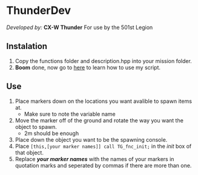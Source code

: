 # ThunderDev
_Developed by:_ **CX-W Thunder** For use by the 501st Legion

## Instalation
1. Copy the functions folder and description.hpp into your mission folder.
2. **Boom** done, now go to [here](https://github.com/jdoxley/ThunderDev/blob/master/README.md#use) to learn how to use my script.


## Use
1. Place markers down on the locations you want avalible to spawn items at.
   - Make sure to note the variable name
2. Move the marker off of the ground and rotate the way you want the object to spawn.
   - 2m should be enough
3. Place down the object you want to be the spawning console.
4. Place `[this,[your marker names]] call TG_fnc_init;` in the _init_ box of that object.
5. Replace **_your marker names_** with the names of your markers in quotation marks and seperated by commas if there are more than one.
